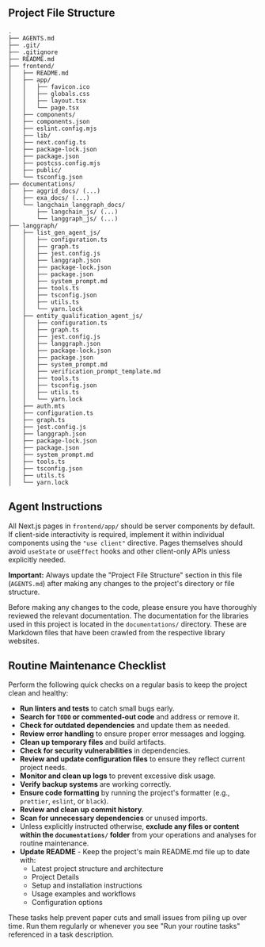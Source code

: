 ## Project File Structure

```
.
├── AGENTS.md
├── .git/
├── .gitignore
├── README.md
├── frontend/
│   ├── README.md
│   ├── app/
│   │   ├── favicon.ico
│   │   ├── globals.css
│   │   ├── layout.tsx
│   │   └── page.tsx
│   ├── components/
│   ├── components.json
│   ├── eslint.config.mjs
│   ├── lib/
│   ├── next.config.ts
│   ├── package-lock.json
│   ├── package.json
│   ├── postcss.config.mjs
│   ├── public/
│   └── tsconfig.json
├── documentations/
│   ├── aggrid_docs/ (...)
│   ├── exa_docs/ (...)
│   └── langchain_langgraph_docs/
│       ├── langchain_js/ (...)
│       └── langgraph_js/ (...)
├── langgraph/
│   ├── list_gen_agent_js/
│   │   ├── configuration.ts
│   │   ├── graph.ts
│   │   ├── jest.config.js
│   │   ├── langgraph.json
│   │   ├── package-lock.json
│   │   ├── package.json
│   │   ├── system_prompt.md
│   │   ├── tools.ts
│   │   ├── tsconfig.json
│   │   ├── utils.ts
│   │   └── yarn.lock
│   ├── entity_qualification_agent_js/
│   │   ├── configuration.ts
│   │   ├── graph.ts
│   │   ├── jest.config.js
│   │   ├── langgraph.json
│   │   ├── package-lock.json
│   │   ├── package.json
│   │   ├── system_prompt.md
│   │   ├── verification_prompt_template.md
│   │   ├── tools.ts
│   │   ├── tsconfig.json
│   │   ├── utils.ts
│   │   └── yarn.lock
│   ├── auth.mts
│   ├── configuration.ts
│   ├── graph.ts
│   ├── jest.config.js
│   ├── langgraph.json
│   ├── package-lock.json
│   ├── package.json
│   ├── system_prompt.md
│   ├── tools.ts
│   ├── tsconfig.json
│   ├── utils.ts
│   └── yarn.lock
```

## Agent Instructions

All Next.js pages in `frontend/app/` should be server components by default. If
client-side interactivity is required, implement it within individual
components using the `"use client"` directive. Pages themselves should avoid
`useState` or `useEffect` hooks and other client-only APIs unless explicitly
needed.

**Important:** Always update the "Project File Structure" section in this file (`AGENTS.md`) after making any changes to the project's directory or file structure.

Before making any changes to the code, please ensure you have thoroughly reviewed the relevant documentation. The documentation for the libraries used in this project is located in the `documentations/` directory. These are Markdown files that have been crawled from the respective library websites.

## Routine Maintenance Checklist

Perform the following quick checks on a regular basis to keep the project clean and healthy:

- **Run linters and tests** to catch small bugs early.
- **Search for `TODO` or commented‑out code** and address or remove it.
- **Check for outdated dependencies** and update them as needed.
- **Review error handling** to ensure proper error messages and logging.
- **Clean up temporary files** and build artifacts.
- **Check for security vulnerabilities** in dependencies.
- **Review and update configuration files** to ensure they reflect current project needs.
- **Monitor and clean up logs** to prevent excessive disk usage.
- **Verify backup systems** are working correctly.
- **Ensure code formatting** by running the project's formatter (e.g., `prettier`, `eslint`, or `black`).
- **Review and clean up commit history**.
- **Scan for unnecessary dependencies** or unused imports.
- Unless explicitly instructed otherwise, **exclude any files or content within the `documentations/` folder** from your operations and analyses for routine maintenance.
- **Update README** - Keep the project's main README.md file up to date with:
  - Latest project structure and architecture
  - Project Details
  - Setup and installation instructions
  - Usage examples and workflows
  - Configuration options

These tasks help prevent paper cuts and small issues from piling up over time. Run them regularly or whenever you see "Run your routine tasks" referenced in a task description.
